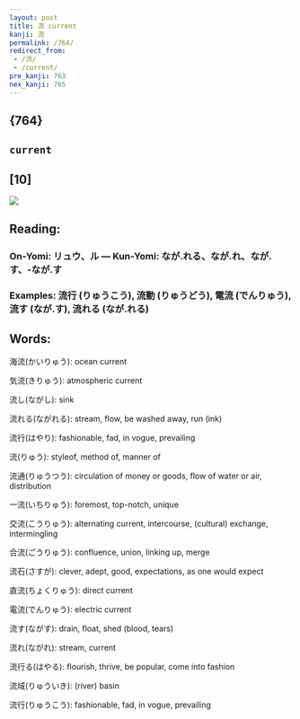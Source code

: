 ```yaml
---
layout: post
title: 流 current
kanji: 流
permalink: /764/
redirect_from:
 - /流/
 - /current/
pre_kanji: 763
nex_kanji: 765
---
```


## {764}

## `current`

## [10]

<div class="stroke"><img src="E6B581.png" /></div>

## Reading:

### On-Yomi: リュウ、ル &mdash; Kun-Yomi: なが.れる、なが.れ、なが.す、-なが.す

### Examples: 流行 (りゅうこう), 流動 (りゅうどう), 電流 (でんりゅう), 流す (なが.す), 流れる (なが.れる)

## Words:

海流(かいりゅう): ocean current

気流(きりゅう): atmospheric current

流し(ながし): sink

流れる(ながれる): stream, flow, be washed away, run (ink)

流行(はやり): fashionable, fad, in vogue, prevailing

流(りゅう): styleof, method of, manner of

流通(りゅうつう): circulation of money or goods, flow of water or air, distribution

一流(いちりゅう): foremost, top-notch, unique

交流(こうりゅう): alternating current, intercourse, (cultural) exchange, intermingling

合流(ごうりゅう): confluence, union, linking up, merge

流石(さすが): clever, adept, good, expectations, as one would expect

直流(ちょくりゅう): direct current

電流(でんりゅう): electric current

流す(ながす): drain, float, shed (blood, tears)

流れ(ながれ): stream, current

流行る(はやる): flourish, thrive, be popular, come into fashion

流域(りゅういき): (river) basin

流行(りゅうこう): fashionable, fad, in vogue, prevailing
